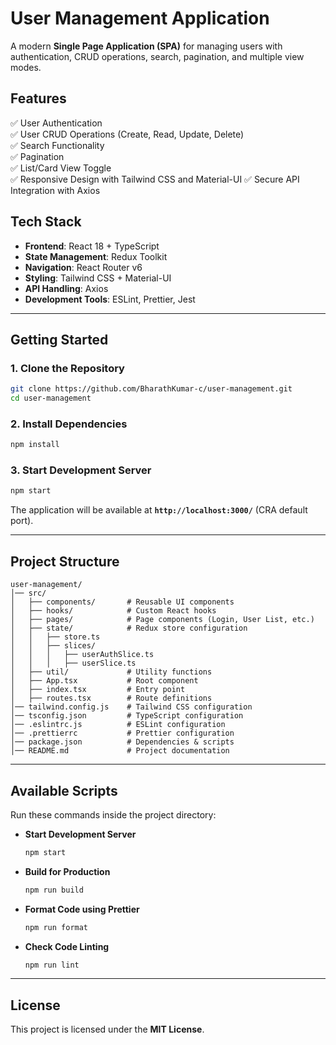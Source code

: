 # **User Management Application**

A modern **Single Page Application (SPA)** for managing users with authentication, CRUD operations, search, pagination, and multiple view modes.

## **Features**

✅ User Authentication  
✅ User CRUD Operations (Create, Read, Update, Delete)  
✅ Search Functionality  
✅ Pagination  
✅ List/Card View Toggle  
✅ Responsive Design with Tailwind CSS and Material-UI
✅ Secure API Integration with Axios

## **Tech Stack**

- **Frontend**: React 18 + TypeScript
- **State Management**: Redux Toolkit
- **Navigation**: React Router v6
- **Styling**: Tailwind CSS + Material-UI
- **API Handling**: Axios
- **Development Tools**: ESLint, Prettier, Jest

---

## **Getting Started**

### **1. Clone the Repository**

```sh
git clone https://github.com/BharathKumar-c/user-management.git
cd user-management
```

### **2. Install Dependencies**

```sh
npm install
```

### **3. Start Development Server**

```sh
npm start
```

The application will be available at **`http://localhost:3000/`** (CRA default port).

---

## **Project Structure**

```
user-management/
│── src/
│   ├── components/       # Reusable UI components
│   ├── hooks/            # Custom React hooks
│   ├── pages/            # Page components (Login, User List, etc.)
│   ├── state/            # Redux store configuration
│   │   ├── store.ts
│   │   ├── slices/
│   │   │   ├── userAuthSlice.ts
│   │   │   ├── userSlice.ts
│   ├── util/             # Utility functions
│   ├── App.tsx           # Root component
│   ├── index.tsx         # Entry point
│   ├── routes.tsx        # Route definitions
│── tailwind.config.js    # Tailwind CSS configuration
│── tsconfig.json         # TypeScript configuration
│── .eslintrc.js          # ESLint configuration
│── .prettierrc           # Prettier configuration
│── package.json          # Dependencies & scripts
│── README.md             # Project documentation
```

---

## **Available Scripts**

Run these commands inside the project directory:

- **Start Development Server**
  ```sh
  npm start
  ```
- **Build for Production**
  ```sh
  npm run build
  ```
- **Format Code using Prettier**
  ```sh
  npm run format
  ```
- **Check Code Linting**
  ```sh
  npm run lint
  ```

---

## **License**

This project is licensed under the **MIT License**.
